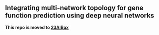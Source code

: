 ## Integrating multi-network topology for gene function prediction using deep neural networks

**This repo is moved to [23AIBox](https://github.com/23AIBox/23AIBox-DeepMNE-CNN)**
